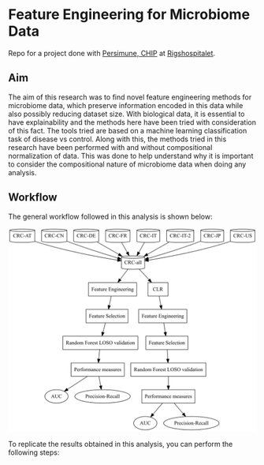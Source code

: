 # Feature Engineering for Microbiome Data
Repo for a project done with [Persimune, CHIP](https://www.persimune.dk/) at [Rigshospitalet](https://www.rigshospitalet.dk/).

## Aim
The aim of this research was to find novel feature engineering methods for microbiome
data, which preserve information encoded in this data while also possibly reducing dataset
size. With biological data, it is essential to have explainability and the methods here have
been tried with consideration of this fact. The tools tried are based on a machine learning
classification task of disease vs control. Along with this, the methods tried in this research
have been performed with and without compositional normalization of data. This was done
to help understand why it is important to consider the compositional nature of microbiome
data when doing any analysis.

## Workflow
The general workflow followed in this analysis is shown below:

![alt text](plots/graph.jpg)




To replicate the results obtained in this analysis, you can perform the following steps:
